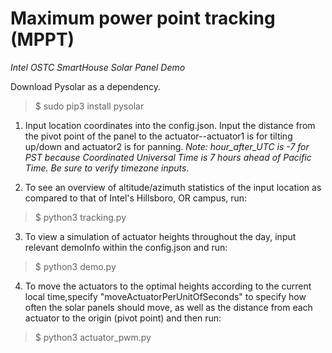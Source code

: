 # **Maximum power point tracking (MPPT)**
*Intel OSTC SmartHouse Solar Panel Demo*

Download Pysolar as a dependency. 
> $ sudo pip3 install pysolar

1. Input location coordinates into the config.json. Input the distance from the pivot point of the panel to the actuator--actuator1 is for tilting up/down and actuator2 is for panning.
*Note: hour_after_UTC is -7 for PST because Coordinated Universal Time is 7 hours ahead of Pacific Time. Be sure to verify timezone inputs.*

2. To see an overview of altitude/azimuth statistics of the input location as compared to that of Intel's Hillsboro, OR campus, run:

> $ python3 tracking.py


3. To view a simulation of actuator heights throughout the day, input relevant demoInfo within the config.json and run:

> $ python3 demo.py


4. To move the actuators to the optimal heights according to the current local time,specify "moveActuatorPerUnitOfSeconds" to specify how often the solar panels should move, as well as the distance from each actuator to the origin (pivot point) and then run:

> $ python3 actuator_pwm.py
